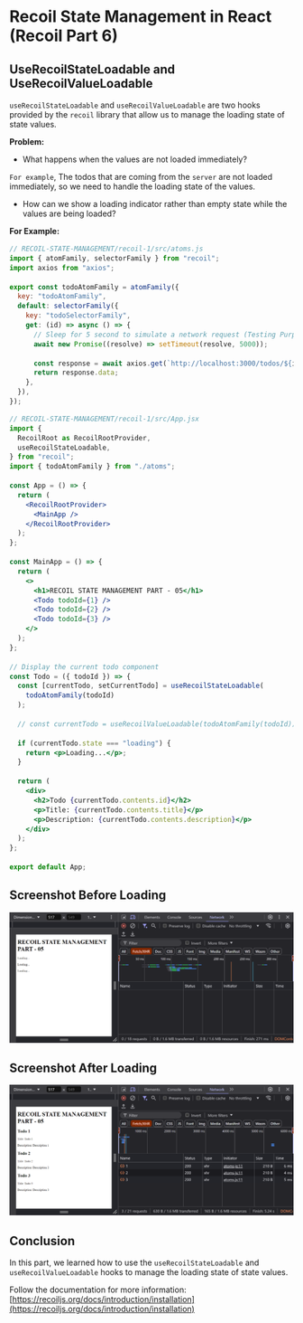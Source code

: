 # Recoil State Management in React (Recoil Part 6)

## UseRecoilStateLoadable and UseRecoilValueLoadable

`useRecoilStateLoadable` and `useRecoilValueLoadable` are two hooks provided by the `recoil` library that allow us to manage the loading state of state values.

**Problem:**

- What happens when the values are not loaded immediately?

`For example`, The todos that are coming from the `server` are not loaded immediately, so we need to handle the loading state of the values.

- How can we show a loading indicator rather than empty state while the values are being loaded?

**For Example:**

```jsx
// RECOIL-STATE-MANAGEMENT/recoil-1/src/atoms.js
import { atomFamily, selectorFamily } from "recoil";
import axios from "axios";

export const todoAtomFamily = atomFamily({
  key: "todoAtomFamily",
  default: selectorFamily({
    key: "todoSelectorFamily",
    get: (id) => async () => {
      // Sleep for 5 second to simulate a network request (Testing Purposes)
      await new Promise((resolve) => setTimeout(resolve, 5000));

      const response = await axios.get(`http://localhost:3000/todos/${id}`);
      return response.data;
    },
  }),
});
```

```jsx
// RECOIL-STATE-MANAGEMENT/recoil-1/src/App.jsx
import {
  RecoilRoot as RecoilRootProvider,
  useRecoilStateLoadable,
} from "recoil";
import { todoAtomFamily } from "./atoms";

const App = () => {
  return (
    <RecoilRootProvider>
      <MainApp />
    </RecoilRootProvider>
  );
};

const MainApp = () => {
  return (
    <>
      <h1>RECOIL STATE MANAGEMENT PART - 05</h1>
      <Todo todoId={1} />
      <Todo todoId={2} />
      <Todo todoId={3} />
    </>
  );
};

// Display the current todo component
const Todo = ({ todoId }) => {
  const [currentTodo, setCurrentTodo] = useRecoilStateLoadable(
    todoAtomFamily(todoId)
  );

  // const currentTodo = useRecoilValueLoadable(todoAtomFamily(todoId));

  if (currentTodo.state === "loading") {
    return <p>Loading...</p>;
  }

  return (
    <div>
      <h2>Todo {currentTodo.contents.id}</h2>
      <p>Title: {currentTodo.contents.title}</p>
      <p>Description: {currentTodo.contents.description}</p>
    </div>
  );
};

export default App;
```

## Screenshot Before Loading

![recoil-6-before](./public/part6.png)

## Screenshot After Loading

![recoil-6-after](./public/part6-2.png)

## Conclusion

In this part, we learned how to use the `useRecoilStateLoadable` and `useRecoilValueLoadable` hooks to manage the loading state of state values.

Follow the documentation for more information: [https://recoiljs.org/docs/introduction/installation](https://recoiljs.org/docs/introduction/installation)
